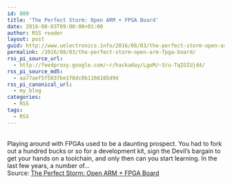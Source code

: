 ```yaml
---
id: 889
title: 'The Perfect Storm: Open ARM + FPGA Board'
date: 2016-08-03T09:00:00+01:00
author: RSS reader
layout: post
guid: http://www.uelectronics.info/2016/08/03/the-perfect-storm-open-arm-fpga-board/
permalink: /2016/08/03/the-perfect-storm-open-arm-fpga-board/
rss_pi_source_url:
  - http://feedproxy.google.com/~r/hackaday/LgoM/~3/u-TqIGIUjd4/
rss_pi_source_md5:
  - aa77aef5f5037be1f8dc0b1166105d9d
rss_pi_canonical_url:
  - my_blog
categories:
  - RSS
tags:
  - RSS
---
```

&#013;  
Playing around with FPGAs used to be a daunting prospect. You had to fork out a hundred bucks or so for a development kit, sign the Devil’s bargain to get your hands on a toolchain, and only then can you start learning. In the last few years, a number of…&#013;  
Source: <a href="http://feedproxy.google.com/~r/hackaday/LgoM/~3/u-TqIGIUjd4/" target="_blank">The Perfect Storm: Open ARM + FPGA Board</a>